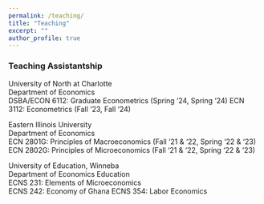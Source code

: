 ```yaml
---
permalink: /teaching/
title: "Teaching"
excerpt: ""
author_profile: true
---
```


### Teaching Assistantship


University of North at Charlotte									
Department of Economics										            
DSBA/ECON 6112: Graduate Econometrics 
(Spring ‘24, Spring ‘24)
ECN 3112: Econometrics 
(Fall ‘23, Fall ‘24)


Eastern Illinois University									                    
Department of Economics										           
ECN 2801G: Principles of Macroeconomics 
(Fall ‘21 & ‘22, Spring ‘22 & ‘23)
ECN 2802G: Principles of Microeconomics 
(Fall ‘21 & ‘22, Spring ‘22 & ‘23)

University of Education, Winneba								   
Department of Economics Education									 
ECNS 231: Elements of Microeconomics   
ECNS 242: Economy of Ghana 
ECNS 354: Labor Economics    